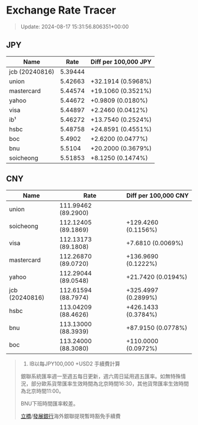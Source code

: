 # Exchange Rate Tracer

> Update: 2024-08-17 15:31:56.806351+00:00

## JPY

| Name           |    Rate | Diff per 100,000 JPY   |
|----------------|---------|------------------------|
| jcb (20240816) | 5.39444 |                        |
| union          | 5.42663 | +32.1914 (0.5968%)     |
| mastercard     | 5.44574 | +19.1060 (0.3521%)     |
| yahoo          | 5.44672 | +0.9809 (0.0180%)      |
| visa           | 5.44897 | +2.2460 (0.0412%)      |
| ib¹            | 5.46272 | +13.7540 (0.2524%)     |
| hsbc           | 5.48758 | +24.8591 (0.4551%)     |
| boc            | 5.4902  | +2.6200 (0.0477%)      |
| bnu            | 5.5104  | +20.2000 (0.3679%)     |
| soicheong      | 5.51853 | +8.1250 (0.1474%)      |

## CNY

| Name           | Rate                | Diff per 100,000 CNY   |
|----------------|---------------------|------------------------|
| union          | 111.99462	(89.2900) |                        |
| soicheong      | 112.12405	(89.1869) | +129.4260 (0.1156%)    |
| visa           | 112.13173	(89.1808) | +7.6810 (0.0069%)      |
| mastercard     | 112.26870	(89.0720) | +136.9690 (0.1222%)    |
| yahoo          | 112.29044	(89.0548) | +21.7420 (0.0194%)     |
| jcb (20240816) | 112.61594	(88.7974) | +325.4997 (0.2899%)    |
| hsbc           | 113.04209	(88.4626) | +426.1433 (0.3784%)    |
| bnu            | 113.13000	(88.3939) | +87.9150 (0.0778%)     |
| boc            | 113.24000	(88.3080) | +110.0000 (0.0972%)    |


> 1. IB以每JPY100,000 +USD2 手續費計算
>
> 銀聯系統匯率週一至週五每日更新，週六周日延用週五匯率。如無特殊情況，部分歐系貨幣匯率生效時間為北京時間16:30，其他貨幣匯率生效時間為北京時間11:00。
>
> BNU下班時間匯率較差。
>
> [立橋](https://www.wlbank.com.mo/uploads/ueditor/file/20181211/1544536513900230.pdf)/[發展銀行](https://www.mdb.com.mo/Service_Charges_20230728.pdf)海外銀聯提現暫時豁免手續費

